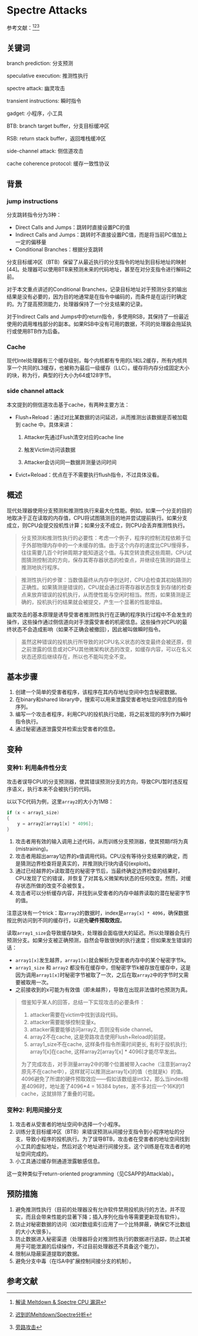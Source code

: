 # Spectre Attacks

参考文献：[^1][^2][^3]

## 关键词

branch prediction: 分支预测

speculative execution: 推测性执行

spectre attack: 幽灵攻击

transient instructions: 瞬时指令

gadget: 小程序，小工具

BTB: branch target buffer，分支目标缓冲区

RSB: return stack buffer，返回堆栈缓冲区

side-channel attack: 侧信道攻击

cache coherence protocol: 缓存一致性协议

## 背景

### jump instructions

分支跳转指令分为3种：

* Direct Calls and Jumps：跳转时直接设置PC的值
* Indirect Calls and Jumps：跳转时不直接设置PC值，而是将当前PC值加上一定的偏移量
* Conditional Branches：根据分支跳转

分支目标缓冲区（BTB）保留了从最近执行的分支指令的地址到目标地址的映射[44]。处理器可以使用BTB来预测未来的代码地址，甚至在对分支指令进行解码之前。

对于本文重点讲述的Conditional Branches，记录目标地址对于预测分支的输出结果是没有必要的，因为目的地通常是在指令中编码的，而条件是在运行时确定的。为了提高预测能力，处理器保持了一个分支结果的记录。

对于Indirect Calls and Jumps中的return指令，多使用RSB，其保持了一份最近使用的调用堆栈部分的副本。如果RSB中没有可用的数据，不同的处理器会拖延执行或使用BTB作为后备。

### Cache

现代Intel处理器有三个缓存级别，每个内核都有专用的L1和L2缓存，所有内核共享一个共同的L3缓存，也被称为最后一级缓存（LLC）。缓存将内存分成固定大小的块，称为行，典型的行大小为64或128字节。

### side channel attack

本文提到的侧信道攻击基于cache，有两种主要方法：

* Flush+Reload：通过对比某数据的访问延迟，从而推测出该数据是否被加载到 cache 中。具体来讲：

  1. Attacker先通过Flush清空对应的cache line

  2. 触发Victim访问该数据

  3. Attacker会访问同一数据并测量访问时间

* Evict+Reload：优点在于不需要执行flush指令，不过具体没看。

## 概述

现代处理器使用分支预测和推测性执行来最大化性能。例如，如果一个分支的目的地取决于正在读取的内存值，CPU将试图猜测目的地并尝试提前执行。如果分支成立，则CPU会提交投机性计算；如果分支不成立，则CPU会丢弃推测性执行。

> 分支预测和推测性执行的必要性：考虑一个例子，程序的控制流程依赖于位于外部物理内存中的一个未缓存的值。由于这个内存的速度比CPU慢得多，往往需要几百个时钟周期才能知道这个值。与其空转浪费这些周期，CPU试图猜测控制流的方向，保存其寄存器状态的检查点，并继续在猜测的路径上推测地执行程序。

> 推测性执行的步骤：当数值最终从内存中到达时，CPU会检查其初始猜测的正确性。如果猜测是错误的，CPU就会通过将寄存器状态恢复到存储的检查点来放弃错误的投机执行，从而使性能与空闲时相当。然而，如果猜测是正确的，投机执行的结果就会被提交，产生一个显著的性能增益。

幽灵攻击的基本原理是诱导受害者推测性执行在正确的程序执行过程中不会发生的操作，这些操作通过侧信道向对手泄露受害者的机密信息。这些操作对CPU的最终状态不会造成影响（如果不正确会被撤回），因此被叫做瞬时指令。

> 虽然这种错误的投机执行所导致的对CPU名义状态的改变最终会被还原，但之前泄露的信息或对CPU其他微架构状态的改变，如缓存内容，可以在名义状态还原后继续存在，所以也不能叫完全不变。

## 基本步骤

1. 创建一个简单的受害者程序，该程序在其内存地址空间中包含秘密数据。
2. 在binary和shared library中，搜索可以用来泄露受害者地址空间信息的指令序列。
3. 编写一个攻击者程序，利用CPU的投机执行功能，将之前发现的序列作为瞬时指令执行。
4. 通过秘密通道泄露受并检索出受害者的信息。

## 变种

### 变种1: 利用条件性分支

攻击者误导CPU的分支预测器，使其错误预测分支的方向，导致CPU暂时违反程序语义，执行本来不会被执行的代码。

以以下C代码为例，这里`array2`的大小为1MB：

```c++
if (x < array1_size)
{
    y = array2[array1[x] * 4096];
}
```

1. 攻击者用有效的输入调用上述代码，从而训练分支预测器，使其预期if将为真(mistraining)。
2. 攻击者用超出array1边界的x值调用代码。CPU没有等待分支结果的确定，而是猜测边界检查将是真实的，并推测执行块内语句(exploit)。
3. 通过已经越界的x读取潜在的秘密字节后，当最终确定边界检查的结果时，CPU发现了它的错误，并恢复了对其名义微架构状态的任何改变。然而，对缓存状态所做的改变不会被恢复。
4. 攻击者可以分析缓存内容，并找到从受害者的内存中越界读取的潜在秘密字节的值。

注意这块有一个trick：取`array2`的数据时，index是`array[x] * 4096`，确保数据按比例访问到不同的缓存行，以避免**硬件预取效应**。

读取`array1_size`会导致缓存缺失，处理器会面临很大的延迟。所以处理器会先行预测分支。如果分支被正确预测，自然会导致很快的执行速度；但如果发生错误的话：

* `array1[x]`发生越界，`array1[x]`就会解析为受害者内存中的某个秘密字节k。
* `array1_size` 和 `array2` 都没有在缓存中，但秘密字节k被存放在缓存中，这是因为调用`array1[x]`时秘密字节被取了一次，之后在取`array2`中的字节时又需要被取用一次。
* 之前接收到的x可能为有效值（即未越界），导致在出现非法值时也预测为真。

> 借鉴知乎某人的回答，总结一下实现攻击的必要条件：
>
> 1. attacker需要在victim中找到该段代码。
> 2. attacker需要能够控制变量x。
> 3. attacker需要能够访问array2, 否则没有side channel。
> 4. array2不在cache, 这是旁路攻击使用Flush+Reload的前提。
> 5. array1_size不在cache, 这样条件指令所需时间更长, 有利于投机执行; array1[x]在cache, 这样array2[array1[x] \* 4096]才能尽早发出。
>
> 为了完成攻击，对手测量array2中的哪个位置被带入cache（注意到array2原先不在cache中），这样就可以推测出array1[x]的值（也就是k）的值。4096避免了所谓的硬件预取效应——假如该数组是int32，那么当index相差4096时，地址差了4096\*4 = 16384 bytes，差不多对应一个16K的l1 cache，这就排除了重叠的可能。

### 变种2: 利用间接分支

1. 攻击者从受害者的地址空间中选择一个小程序。
2. 训练分支目标缓冲区（BTB）来错误预测从间接分支指令到小程序地址的分支，导致小程序的投机执行。为了误导BTB，攻击者在受害者的地址空间找到小工具的虚拟地址，然后对这个地址进行间接分支。这个训练是在攻击者的地址空间完成的。
3. 小工具通过缓存侧通道泄露敏感信息。

这一变种类似于return-oriented programming（见CSAPP的Attacklab）。

## 预防措施

1. 避免推测性执行（目前的处理器没有允许软件禁用投机执行的方法，并不现实，而且会带来性能的显著下降；插入序列化指令等需要更新现有软件）。
2. 防止对秘密数据的访问（如对数组索引应用了一个比特屏蔽，确保它不比数组的大小大很多）。
3. 防止数据进入秘密渠道（处理器将会对推测性执行的数据进行追踪，防止其被用于可能泄漏的后续操作，不过目前处理器还不具备这个能力）。
4. 限制从隐蔽渠道提取的数据。
5. 避免分支中毒（在ISA中扩展控制间接分支的机制）。

## 参考文献

[^1]: [解读 Meltdown & Spectre CPU 漏洞](https://zhuanlan.zhihu.com/p/32757727)

[^2]: [迟到的Meltdown/Spectre分析](https://zhuanlan.zhihu.com/p/263081764)

[^3]: [旁路攻击](https://zh.wikipedia.org/zh-cn/%E6%97%81%E8%B7%AF%E6%94%BB%E5%87%BB)

[^4]: [Spectre Attacks: Exploiting Speculative Execution. 2019](https://blog.csdn.net/diamond_biu/article/details/123578828)

